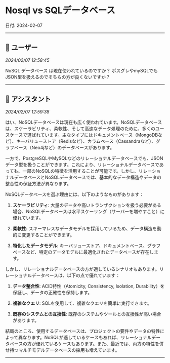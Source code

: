 # Nosql vs SQLデータベース

日付: 2024-02-07

---

## 👤 ユーザー
*2024/02/07 12:58:45*

NoSQL データベース は現在使われているのですか？ ポスグレやmySQLでもJSON型を扱えるのでそちらの方が良くないですか？

---

## 🤖 アシスタント
*2024/02/07 12:59:38*

はい、NoSQLデータベースは現在も広く使われています。NoSQLデータベースは、スケーラビリティ、柔軟性、そして高速なデータ処理のために、多くのユースケースで選ばれています。主なタイプにはドキュメントベース（MongoDBなど）、キーバリューストア（Redisなど）、カラムベース（Cassandraなど）、グラフベース（Neo4jなど）のデータベースがあります。

一方で、PostgreSQLやMySQLなどのリレーショナルデータベースでも、JSONデータ型を扱うことができます。これにより、リレーショナルデータベースであっても、一部のNoSQLの特徴を活用することが可能です。しかし、リレーショナルデータベースとNoSQLデータベースでは、基本的なデータ構造やデータの整合性の保証方法が異なります。

NoSQLデータベースを選ぶ理由には、以下のようなものがあります：

1. **スケーラビリティ**: 大量のデータや高いトランザクションを扱う必要がある場合、NoSQLデータベースは水平スケーリング（サーバーを増やすこと）に優れています。

2. **柔軟性**: スキーマレスなデータモデルを採用しているため、データ構造を動的に変更することができます。

3. **特化したデータモデル**: キーバリューストア、ドキュメントベース、グラフベースなど、特定のデータモデルに最適化されたデータベースが存在します。

しかし、リレーショナルデータベースの方が適しているシナリオもあります。リレーショナルデータベースは、以下の点で優れています：

1. **データ整合性**: ACID特性（Atomicity, Consistency, Isolation, Durability）を保証し、データの正確性を保持します。

2. **複雑なクエリ**: SQLを使用して、複雑なクエリを簡単に実行できます。

3. **既存のシステムとの互換性**: 既存のシステムやツールとの互換性が高い場合があります。

結局のところ、使用するデータベースは、プロジェクトの要件やデータの特性によって異なります。NoSQLが適しているケースもあれば、リレーショナルデータベースの方が優れているケースもあります。また、最近では、両方の特性を併せ持つマルチモデルデータベースの採用も増えています。

---
